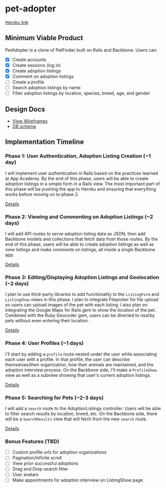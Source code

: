 # pet-adopter

[Heroku link][heroku]

[heroku]: http://pet-adopter.herokuapp.com

## Minimum Viable Product
PetAdopter is a clone of PetFinder built on Rails and Backbone. Users can:

<!-- This is a Markdown checklist. Use it to keep track of your progress! -->

- [x] Create accounts
- [x] Create sessions (log in)
- [x] Create adoption listings
- [x] Comment on adoption listings
- [ ] Create a profile
- [ ] Search adoption listings by name
- [ ] Filter adoption listings by location, species, breed, age, and gender

## Design Docs
* [View Wireframes][views]
* [DB schema][schema]

[views]: ./docs/views.md
[schema]: ./docs/schema.md

## Implementation Timeline

### Phase 1: User Authentication, Adoption Listing Creation (~1 day)
I will implement user authentication in Rails based on the practices learned at
App Academy. By the end of this phase, users will be able to create adoption listings
in a simple form in a Rails view. The most important part of this phase will
be pushing the app to Heroku and ensuring that everything works before moving on
to phase 2.

[Details][phase-one]

### Phase 2: Viewing and Commenting on Adoption Listings (~2 days)
I will add API routes to serve adoption listing data as JSON, then add Backbone
models and collections that fetch data from those routes. By the end of this
phase, users will be able to create adoption listings as well as view listings and make comments on listings, all
inside a single Backbone app.

[Details][phase-two]

### Phase 3: Editing/Displaying Adoption Listings and Geolocation (~2 days)
I plan to use third-party libraries to add functionality to the `ListingForm` and
`ListingShow` views in this phase.  I plan to integrate Filepicker for file upload so
users can upload images of the pet with each listing. I also plan on integrating the Google Maps for Rails gem to show the location of the pet. Combined with the Ruby Geocoder gem, users can be directed to nearby pets without even entering their location.

[Details][phase-three]

### Phase 4: User Profiles (~1 days)
I'll start by adding a `profile` route nested under the user while associating each user with a profile. In that profile, the user can describe themselves/their organization, how their animals are maintained, and the adoption interview process. On the Backbone side, I'll make a `ProfileShow` view as well as a subview showing that user's current adoption listings.

[Details][phase-four]

### Phase 5: Searching for Pets (~2-3 days)
I will add a `search` route to the AdoptionListings controller. Users will be able to filter search results by location, breed, etc. On the
Backbone side, there will be a `SearchResults` view that will fetch from the new `search` route.

[Details][phase-five]

### Bonus Features (TBD)
- [ ] Custom profile urls for adoption organizations
- [ ] Pagination/infinite scroll
- [ ] View prior successful adoptions
- [ ] Drag and Drop search filter
- [ ] User avatars
- [ ] Make appointments for adoption interview on ListingShow page

[phase-one]: ./docs/phases/phase1.md
[phase-two]: ./docs/phases/phase2.md
[phase-three]: ./docs/phases/phase3.md
[phase-four]: ./docs/phases/phase4.md
[phase-five]: ./docs/phases/phase5.md
